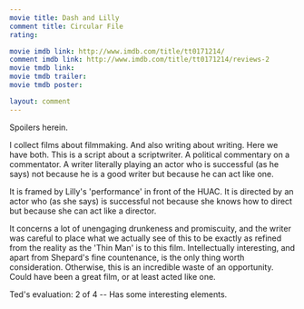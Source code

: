 ```yaml
---
movie title: Dash and Lilly
comment title: Circular File
rating: 

movie imdb link: http://www.imdb.com/title/tt0171214/
comment imdb link: http://www.imdb.com/title/tt0171214/reviews-2
movie tmdb link: 
movie tmdb trailer: 
movie tmdb poster: 

layout: comment
---
```


Spoilers herein.

I collect films about filmmaking. And also writing about writing. Here we have both. This is a script about a scriptwriter. A political commentary on a commentator. A writer literally playing an actor who is successful (as he says) not because he is a good writer but because he can act like one.

It is framed by Lilly's 'performance' in front of the HUAC. It is directed by an actor who (as she says) is successful not because she knows how to direct but because she can act like a director.

It concerns a lot of unengaging drunkeness and promiscuity, and the writer was careful to place what we actually see of this to be exactly as refined from the reality as the 'Thin Man' is to this film. Intellectually interesting, and apart from Shepard's fine countenance, is the only thing worth consideration. Otherwise, this is an incredible waste of an opportunity. Could have been a great film, or at least acted like one.

Ted's evaluation: 2 of 4 -- Has some interesting elements.